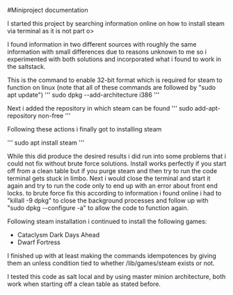 #Miniproject documentation

I started this project by searching information online on how to install steam via terminal as it is not part o>

I found information in two different sources with roughly the same information with small differences
due to reasons unknown to me so i experimented with both solutions and incorporated what i found to work
in the saltstack.

This is the command to enable 32-bit format which is required for steam to function
on linux (note that all of these commands are followed by "sudo apt update")
'''
sudo dpkg --add-architecture i386
'''

Next i added the repository in which steam can be found
'''
sudo add-apt-repository non-free
'''

Following these actions i finally got to installing steam

'''
sudo apt install steam
'''

While this did produce the desired results i did run into some problems that i
could not fix without brute force solutions. Install works perfectly if you start
off from a clean table but if you purge steam and then try to run the code terminal
gets stuck in limbo.
Next i would close the terminal and start it again and try to
run the code only to end up with an error about front end locks. to brute force fix
this according to information i found online i had to "killall -9 dpkg" to close
the background processes and follow up with "sudo dpkg --configure -a" to allow the
code to function again.

Following steam installation i continued to install the following games:
- Cataclysm Dark Days Ahead
- Dwarf Fortress

I finished up with at least making the commands idempotences by giving them an
unless condition tied to whether /lib/games/steam exists or not.

I tested this code as salt local and by using master minion architecture, both work
when starting off a clean table as stated before.

